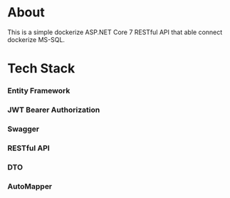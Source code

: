 # About

This is a simple dockerize ASP.NET Core 7 RESTful API that able connect dockerize MS-SQL.

# Tech Stack

### Entity Framework
 
### JWT Bearer Authorization

### Swagger

### RESTful API

### DTO

### AutoMapper
